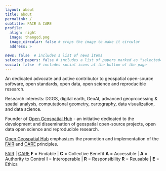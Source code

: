 ```yaml
---
layout: about
title: about
permalink: /
subtitle: FAIR & CARE
profile:
  align: right
  image: thangqd.png
  image_circular: false # crops the image to make it circular
  address: >

news: false  # includes a list of news items
selected_papers: false # includes a list of papers marked as "selected={true}"
social: false  # includes social icons at the bottom of the page
---
```

An dedicated advocate and active contributor to geospatial open-source software, open standards, open data, open science and reproducible research. 


Research interests: DGGS, digital earth, GeoAI, advanced geoprocessing & spatial analysis, computational geometry, cartography, data visualization, and data science.


Founder of [Open Geospatial Hub](https://gishub.vn) - an initiative dedicated to the development and dissemination of geospatial open-source projects, open data open science and reproducible research. 
  
[Open Geospatial Hub](https://gishub.vn) emphasizes the promotion and implementation of the [FAIR](https://www.go-fair.org/fair-principles/) and [CARE](https://www.gida-global.org/care) principles.

[FAIR](https://www.go-fair.org/fair-principles/) | [CARE](https://www.gida-global.org/care)
**F** = Findable | **C** = Collective Benefit 
**A** = Accessible | **A** = Authority to Control
**I** = Interoperable | **R** = Responsibility
**R** = Reusable | **E** = Ethics